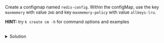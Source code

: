 Create a configmap named `redis-config`. Within the configMap, use the key `maxmemory` with value `2mb` and key `maxmemory-policy` with value `allkeys-lru`.

**HINT:** try `k create cm -h` for command options and examples

<br>
<details><summary>Solution</summary>
<br>

```bash
k create configmap redis-config --from-literal=key1=config1 --from-literal=key2=config2 --dry-run=client -o yaml > redis-config.yaml
```{{exec}}

```bash
cat << EOF > redis-configMap.yaml
apiVersion: v1
data:
  redis-config: |
    maxmemory: 2mb
    maxmemory-policy: allkeys-lru
kind: ConfigMap
metadata:
  creationTimestamp: null
  name: redis-config
EOF
```{{exec}}

</details>